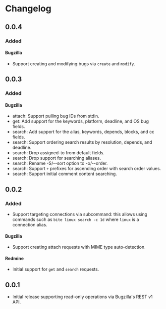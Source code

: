 # Changelog

## 0.0.4

### Added

#### Bugzilla
- Support creating and modifying bugs via `create` and `modify`.

## 0.0.3

### Added

#### Bugzilla
- attach: Support pulling bug IDs from stdin.
- get: Add support for the keywords, platform, deadline, and OS bug fields.
- search: Add support for the alias, keywords, depends, blocks, and cc fields.
- search: Support ordering search results by resolution, depends, and deadline.
- search: Drop assigned-to from default fields.
- search: Drop support for searching aliases.
- search: Rename -S/--sort option to -o/--order.
- search: Support `+` prefixes for ascending order with search order values.
- search: Support initial comment content searching.

## 0.0.2

### Added

- Support targeting connections via subcommand: this allows using commands such
  as `bite linux search -c 1d` where `linux` is a connection alias.

#### Bugzilla
- Support creating attach requests with MIME type auto-detection.

#### Redmine
- Initial support for `get` and `search` requests.

## 0.0.1

- Initial release supporting read-only operations via Bugzilla's REST v1 API.
